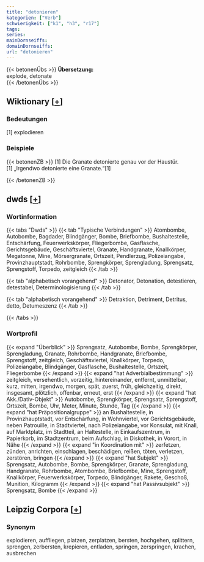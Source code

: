 ```yaml
---
title: "detonieren"
kategorien: ["Verb"]
schwierigkeit: ["k1", "h3", "r17"]
tags:
series:
mainDornseiffs:
domainDornseiffs:
url: "detonieren"
---
```


{{< betonenÜbs >}}
**Übersetzung:**  
explode, detonate  
{{< /betonenÜbs >}}

## Wiktionary [[+](https://de.wiktionary.org/wiki/detonieren)]

### Bedeutungen
[1] explodieren  

### Beispiele
{{< betonenZB >}}
[1] Die Granate detonierte genau vor der Haustür.  
[1] „Irgendwo detonierte eine Granate.“[1]  

{{< /betonenZB >}}


## dwds [[+](https://www.dwds.de/wb/detonieren)]

### Wortinformation
{{< tabs "Dwds" >}}
{{< tab "Typische Verbindungen" >}}
Atombombe, Autobombe, Bagdader, Blindgänger, Bombe, Briefbombe, Bushaltestelle, Entschärfung, Feuerwerkskörper, Fliegerbombe, Gasflasche, Gerichtsgebäude, Geschäftsviertel, Granate, Handgranate, Knallkörper, Megatonne, Mine, Mörsergranate, Ortszeit, Pendlerzug, Polizeiangabe, Provinzhauptstadt, Rohrbombe, Sprengkörper, Sprengladung, Sprengsatz, Sprengstoff, Torpedo, zeitgleich
{{< /tab >}}

{{< tab "alphabetisch vorangehend" >}}
Detonator, Detonation, detestieren, detestabel, Determinologisierung
{{< /tab >}}

{{< tab "alphabetisch vorangehend" >}}
Detraktion, Detriment, Detritus, detto, Detumeszenz
{{< /tab >}}

{{< /tabs >}}

### Wortprofil
{{< expand "Überblick" >}} Sprengsatz, Autobombe, Bombe, Sprengkörper, Sprengladung, Granate, Rohrbombe, Handgranate, Briefbombe, Sprengstoff, zeitgleich, Geschäftsviertel, Knallkörper, Torpedo, Polizeiangabe, Blindgänger, Gasflasche, Bushaltestelle, Ortszeit, Fliegerbombe {{< /expand >}}
{{< expand "hat Adverbialbestimmung" >}} zeitgleich, versehentlich, vorzeitig, hintereinander, entfernt, unmittelbar, kurz, mitten, irgendwo, morgen, spät, zuerst, früh, gleichzeitig, direkt, insgesamt, plötzlich, offenbar, erneut, erst {{< /expand >}}
{{< expand "hat Akk./Dativ-Objekt" >}} Autobombe, Sprengkörper, Sprengsatz, Sprengstoff, Ortszeit, Bombe, Uhr, Meter, Minute, Stunde, Tag {{< /expand >}}
{{< expand "hat Präpositionalgruppe" >}} an Bushaltestelle, in Provinzhauptstadt, vor Entschärfung, in Wohnviertel, vor Gerichtsgebäude, neben Patrouille, in Stadtviertel, nach Polizeiangabe, vor Konsulat, mit Knall, auf Marktplatz, im Stadtteil, an Haltestelle, in Einkaufszentrum, in Papierkorb, im Stadtzentrum, beim Aufschlag, in Diskothek, in Vorort, in Nähe {{< /expand >}}
{{< expand "in Koordination mit" >}} zerfetzen, zünden, anrichten, einschlagen, beschädigen, reißen, töten, verletzen, zerstören, bringen {{< /expand >}}
{{< expand "hat Subjekt" >}} Sprengsatz, Autobombe, Bombe, Sprengkörper, Granate, Sprengladung, Handgranate, Rohrbombe, Atombombe, Briefbombe, Mine, Sprengstoff, Knallkörper, Feuerwerkskörper, Torpedo, Blindgänger, Rakete, Geschoß, Munition, Kilogramm {{< /expand >}}
{{< expand "hat Passivsubjekt" >}} Sprengsatz, Bombe {{< /expand >}}

## Leipzig Corpora [[+](https://corpora.uni-leipzig.de/en/res?word=detonieren&corpusId=deu_newscrawl-public_2018)]


### Synonym
explodieren, auffliegen, platzen, zerplatzen, bersten, hochgehen, splittern, sprengen, zerbersten, krepieren, entladen, springen, zerspringen, krachen, ausbrechen

